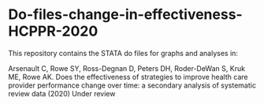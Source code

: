 # Do-files-change-in-effectiveness-HCPPR-2020
This repository contains the STATA do files for graphs and analyses in:

Arsenault C, Rowe SY, Ross-Degnan D, Peters DH, Roder-DeWan S, Kruk ME, Rowe AK. Does the effectiveness of strategies to improve health care provider performance change over time: a secondary analysis of systematic review data (2020) Under review

